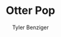---
title: "Otter Pop"
github: https://github.com/tybenz/otter-pop/
demo: http://tybenz.com/otter-pop
author: Tyler Benziger
ssg:
  - Jekyll
cms:
  - No Cms
---
